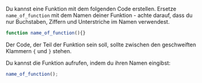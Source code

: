 Du kannst eine Funktion mit dem folgenden Code erstellen. Ersetze `name_of_function` mit dem Namen deiner Funktion - achte darauf, dass du nur Buchstaben, Ziffern und Unterstriche im Namen verwendest.

```javascript
function name_of_function(){}
```

Der Code, der Teil der Funktion sein soll, sollte zwischen den geschweiften Klammern `{` und `}` stehen.

Du kannst die Funktion aufrufen, indem du ihren Namen eingibst:

```javascript
name_of_function();
```